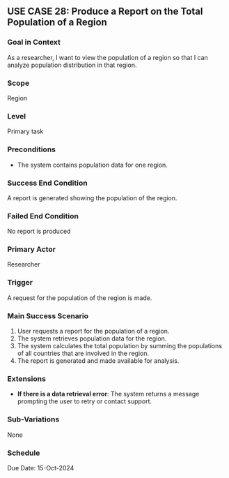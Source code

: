 ## USE CASE 28: Produce a Report on the Total Population of a Region

### Goal in Context
As a researcher, I want to view the population of a region so that I can analyze population distribution in that region.

### Scope
Region

### Level
Primary task

### Preconditions
- The system contains population data for one region.

### Success End Condition
A report is generated showing the population of the region.

### Failed End Condition
No report is produced

### Primary Actor
Researcher

### Trigger
A request for the population of the region is made.

### Main Success Scenario
1. User requests a report for the population of a region.
2. The system retrieves population data for the region.
3. The system calculates the total population by summing the populations of all countries that are involved in the region.
4. The report is generated and made available for analysis.

### Extensions
- **If there is a data retrieval error**: The system returns a message prompting the user to retry or contact support.

### Sub-Variations
None

### Schedule
Due Date: 15-Oct-2024
